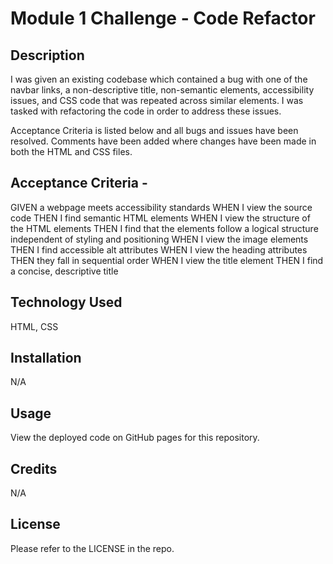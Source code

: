 # Module 1 Challenge - Code Refactor

## Description

I was given an existing codebase which contained a bug with one of the navbar links, a non-descriptive title, non-semantic elements, accessibility issues, and CSS code that was repeated across similar elements.  I was tasked with refactoring the code in order to address these issues.

Acceptance Criteria is listed below and all bugs and issues have been resolved.  Comments have been added where changes have been made in both the HTML and CSS files.

## Acceptance Criteria -

GIVEN a webpage meets accessibility standards
WHEN I view the source code
THEN I find semantic HTML elements
WHEN I view the structure of the HTML elements
THEN I find that the elements follow a logical structure independent of styling and positioning
WHEN I view the image elements
THEN I find accessible alt attributes
WHEN I view the heading attributes
THEN they fall in sequential order
WHEN I view the title element
THEN I find a concise, descriptive title

## Technology Used
HTML, CSS

## Installation

N/A

## Usage

View the deployed code on GitHub pages for this repository.

## Credits

N/A

## License

Please refer to the LICENSE in the repo.
